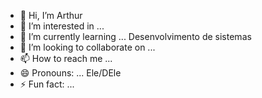 - 👋 Hi, I’m Arthur
- 👀 I’m interested in ...
- 🌱 I’m currently learning ... Desenvolvimento de sistemas
- 💞️ I’m looking to collaborate on ...
- 📫 How to reach me ...
- 😄 Pronouns: ... Ele/DEle
- ⚡ Fun fact: ...

<!---
AnnelyzeArth/AnnelyzeArth is a ✨ special ✨ repository because its `README.md` (this file) appears on your GitHub profile.
You can click the Preview link to take a look at your changes.
--->
